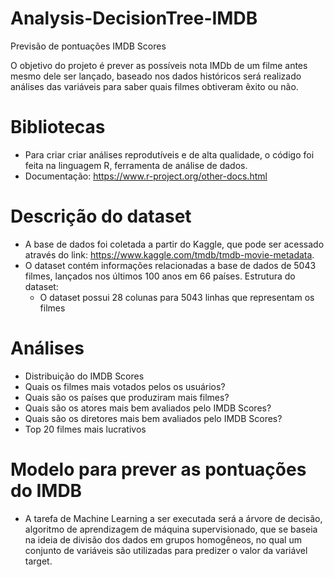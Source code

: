 # Analysis-DecisionTree-IMDB

Previsão de pontuações IMDB Scores

O objetivo do projeto é prever as possíveis nota IMDb de um filme antes mesmo dele ser lançado, baseado nos dados históricos será realizado análises das variáveis para saber quais filmes obtiveram êxito ou não.

# Bibliotecas
- Para criar criar análises reprodutíveis e de alta qualidade, o código foi feita na linguagem R, ferramenta de análise de dados. 
- Documentação: https://www.r-project.org/other-docs.html

# Descrição do dataset
- A base de dados foi coletada a partir do Kaggle, que pode ser acessado através do link: https://www.kaggle.com/tmdb/tmdb-movie-metadata. 
- O dataset contém informações relacionadas a base de dados de 5043 filmes, lançados nos últimos 100 anos em 66 países.
  Estrutura do dataset: 
  - O dataset possui 28 colunas para 5043 linhas que representam os filmes

# Análises
- Distribuição do IMDB Scores
- Quais os filmes mais votados pelos os usuários?
- Quais são os países que produziram mais filmes?
- Quais são os atores mais bem avaliados pelo IMDB Scores?
- Quais são os diretores mais bem avaliados pelo IMDB Scores?
- Top 20 filmes mais lucrativos

# Modelo para prever as pontuações do IMDB
- A tarefa de Machine Learning a ser executada será a árvore de decisão, algoritmo de aprendizagem de máquina supervisionado, que se baseia na ideia de divisão dos dados em grupos homogêneos, no qual um conjunto de variáveis são utilizadas para predizer o valor da variável target.
